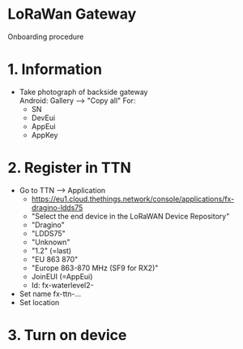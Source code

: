 
# LoRaWan Gateway

Onboarding procedure

# 1. Information

* Take photograph of backside gateway  
  Android: Gallery --> "Copy all"
  For:
	* SN
	* DevEui
	* AppEui
	* AppKey

# 2. Register in TTN

* Go to TTN --> Application
	* https://eu1.cloud.thethings.network/console/applications/fx-dragino-ldds75 
	* "Select the end device in the LoRaWAN Device Repository"
	* "Dragino"
	* "LDDS75"
	* "Unknown"
	* "1.2" (=last)
	* "EU 863 870"
	* "Europe 863-870 MHz (SF9 for RX2)"
	* JoinEUI (=AppEui)
	* Id: fx-waterlevel2-<number>
* Set name fx-ttn-...
* Set location

# 3. Turn on device
